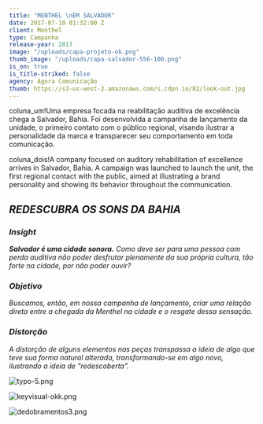 ```yaml
---
title: "MENTHEL \nEM SALVADOR"
date: 2017-07-10 01:32:00 Z
client: Menthel
type: Campanha
release-year: 2017
image: "/uploads/capa-projeto-ok.png"
thumb_image: "/uploads/capa-salvador-556-100.png"
is_on: true
is_title-striked: false
agency: Ágora Comunicação
thumb: https://s3-us-west-2.amazonaws.com/s.cdpn.io/82/look-out.jpg
---
```


coluna_um!Uma empresa focada na reabilitação auditiva de excelência chega a Salvador, Bahia. Foi desenvolvida a campanha de lançamento da unidade, o primeiro contato com o público regional, visando ilustrar a personalidade da marca e transparecer seu comportamento em toda comunicação.

coluna_dois!A company focused on auditory rehabilitation of excellence arrives in Salvador, Bahia. A campaign was launched to launch the unit, the first regional contact with the public, aimed at illustrating a brand personality and showing its behavior throughout the communication.

## *REDESCUBRA OS SONS DA BAHIA*

<div class="row margin-mobile">
<div class="col-sm-6" markdown="1">

### ***Insight***

***Salvador é uma cidade sonora.** Como deve ser para uma pessoa com perda auditiva não poder desfrutar plenamente da sua própria cultura, tão forte na cidade, por não poder ouvir?*

</div>

<div class="col-sm-6" markdown="1">

### ***Objetivo***

*Buscamos, então, em nossa campanha de lançamento, criar uma relação direta entre a chegada da Menthel na cidade e o resgate dessa sensação.*

</div>

<div class="col-sm-6" markdown="1">

### ***Distorção***

*A distorção de alguns elementos nas peças transpassa a ideia de algo que teve sua forma natural alterada, transformando-se em algo novo, ilustrando a ideia de "redescoberta".* 

</div>

<div class="col-sm-6" markdown="1">

![typo-5.png](/uploads/typo-5.png)
</div>
</div>

![keyvisual-okk.png](/uploads/keyvisual-okk.png)

![dedobramentos3.png](/uploads/dedobramentos3.png)